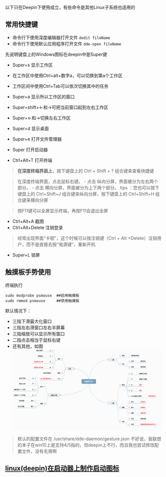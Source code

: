 以下只在Deepin下使用成立，有些命令是其他Linux子系统也适用的



## 常用快捷键

- 命令行下使用深度编辑器打开文件 `dedit fileName`
- 命令行下使用默认应用程序打开文件 `dde-open fileName`

先说明键盘上的Windows图标在deepin中是Super键
- Super+s 显示工作区
- 在工作区中使用Ctrl+alt+数字a，可以切换到第a个工作区
- 工作区间中使用Ctrl+Tab可以依次切换其中的任务
- Super+a 显示所以工作区的窗口
- Super+shift+<-和->可把当前窗口起到左右工作区
- Super+<-和->切换左右工作区

- Super+d 显示桌面
- Super+e 打开文件管理器
- Super 打开启动器

- Ctrl+Alt+T 打开终端

> **在深度终端界面上**，按下键盘上的 Ctrl + Shift + ? 组合键来查看快捷键

> 在深度终端界面，点击鼠标右键。
    - 点击 纵向分屏，界面被分为左右两个部分。
    - 点击 横向分屏，界面被分为上下两个部分。
tips ：您也可以按下键盘上的 Ctrl+Shift+J 组合键来纵向分屏，按下键盘上的 Ctrl+Shift+H 组合键来横向分屏

> 按F11键可以全屏显示终端，再按F11会退出全屏


- Ctrl+Alt+A 截图
- Ctrl+Alt+Delete 注销登录

> 经常出现界面“卡顿”，这个时候可以按注销键（Ctrl + Alt +Delete）注销用户，而不是直接去按“电源键”，重新开机

- Super+L 锁屏

## 触摸板手势使用
终端执行
```
sudo modprobe psmouse  ##启用触摸板
sudo rmmod psmouse     ##禁用触摸板
```
默认情况下：
- 三指下滑最大化窗口
- 三指左右滑窗口左右半屏幕
- 三指缩放可以显示所有窗口
- 二指点击相当于鼠标右键
- 还有其他，如图
![](assets/触摸板手势.png)

> 默认的配置文件在 /usr/share/dde-daemon/gesture.json
> 不好说，我联想的本子在win10上是支持4/5指的，但deepin上不行，而且我也尝试修改配置文件，没有毛用啊



## [linux(deepin)在启动器上制作启动图标](https://blog.csdn.net/zhangjingao/article/details/76546363)

